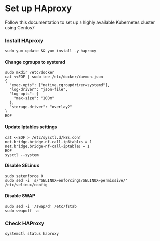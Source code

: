 # Set up HAproxy

Follow this documentation to set up a highly available Kubernetes cluster using Centos7

### Install HAproxy

```shell
sudo yum update && yum install -y haproxy
```

#### Change cgroups to systemd

```shell
sudo mkdir /etc/docker
cat <<EOF | sudo tee /etc/docker/daemon.json
{
  "exec-opts": ["native.cgroupdriver=systemd"],
  "log-driver": "json-file",
  "log-opts": {
    "max-size": "100m"
  },
  "storage-driver": "overlay2"
}
EOF
```

#### 	Update Iptables settings

```shell
cat <<EOF > /etc/sysctl.d/k8s.conf
net.bridge.bridge-nf-call-ip6tables = 1
net.bridge.bridge-nf-call-iptables = 1
EOF
sysctl --system
```

#### 	Disable SELinux

```shell
sudo setenforce 0
sudo sed -i 's/^SELINUX=enforcing$/SELINUX=permissive/' /etc/selinux/config
```

#### 	Disable SWAP

```shell
sudo sed -i '/swap/d' /etc/fstab
sudo swapoff -a
```

### Check HAProxy

```shell
systemctl status haproxy
```

